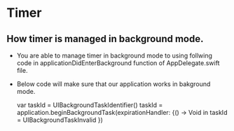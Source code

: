 Timer
===============



## How timer is managed in background mode.


- You are able to manage timer in background mode to using follwing code in applicationDidEnterBackground function of AppDelegate.swift file.
- Below code will make sure that our application works in bakground mode.

    var taskId = UIBackgroundTaskIdentifier()
    taskId = application.beginBackgroundTask(expirationHandler: {() -> Void in
        taskId = UIBackgroundTaskInvalid
    })
